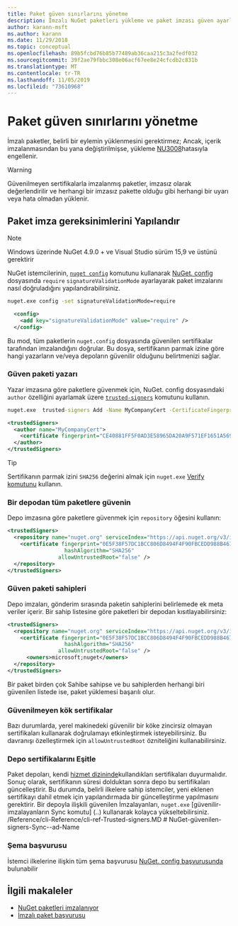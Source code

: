 ```yaml
---
title: Paket güven sınırlarını yönetme
description: İmzalı NuGet paketleri yükleme ve paket imzası güven ayarlarını yapılandırma sürecini açıklar.
author: karann-msft
ms.author: karann
ms.date: 11/29/2018
ms.topic: conceptual
ms.openlocfilehash: 89b5fcbd76b85b77489ab36caa215c3a2fedf032
ms.sourcegitcommit: 39f2ae79fbbc308e06acf67ee8e24cfcdb2c831b
ms.translationtype: MT
ms.contentlocale: tr-TR
ms.lasthandoff: 11/05/2019
ms.locfileid: "73610968"
---
```

# <a name="manage-package-trust-boundaries"></a>Paket güven sınırlarını yönetme

İmzalı paketler, belirli bir eylemin yüklenmesini gerektirmez; Ancak, içerik imzalanmasından bu yana değiştirilmişse, yükleme [NU3008](../reference/errors-and-warnings/NU3008.md)hatasıyla engellenir.

> [!Warning]
> Güvenilmeyen sertifikalarla imzalanmış paketler, imzasız olarak değerlendirilir ve herhangi bir imzasız pakette olduğu gibi herhangi bir uyarı veya hata olmadan yüklenir.

## <a name="configure-package-signature-requirements"></a>Paket imza gereksinimlerini Yapılandır

> [!Note]
> Windows üzerinde NuGet 4.9.0 + ve Visual Studio sürüm 15,9 ve üstünü gerektirir

NuGet istemcilerinin, [`nuget config`](../reference/cli-reference/cli-ref-config.md) komutunu kullanarak [NuGet. config](../reference/nuget-config-file.md) dosyasında `require` `signatureValidationMode` ayarlayarak paket imzalarını nasıl doğruladığını yapılandırabilirsiniz.

```cmd
nuget.exe config -set signatureValidationMode=require
```

```xml
  <config>
    <add key="signatureValidationMode" value="require" />
  </config>
```

Bu mod, tüm paketlerin `nuget.config` dosyasında güvenilen sertifikalar tarafından imzalandığını doğrular. Bu dosya, sertifikanın parmak izine göre hangi yazarların ve/veya depoların güvenilir olduğunu belirtmenizi sağlar.

### <a name="trust-package-author"></a>Güven paketi yazarı

Yazar imzasına göre paketlere güvenmek için, NuGet. config dosyasındaki `author` özelliğini ayarlamak üzere [`trusted-signers`](../reference/cli-reference/cli-ref-trusted-signers.md) komutunu kullanın.

```cmd
nuget.exe  trusted-signers Add -Name MyCompanyCert -CertificateFingerprint CE40881FF5F0AD3E58965DA20A9F571EF1651A56933748E1BF1C99E537C4E039 -FingerprintAlgorithm SHA256
```

```xml
<trustedSigners>
  <author name="MyCompanyCert">
    <certificate fingerprint="CE40881FF5F0AD3E58965DA20A9F571EF1651A56933748E1BF1C99E537C4E039" hashAlgorithm="SHA256" allowUntrustedRoot="false" />
  </author>
</trustedSigners>
```

>[!TIP]
>Sertifikanın parmak izini `SHA256` değerini almak için `nuget.exe` [Verify komutunu](../reference/cli-reference/cli-ref-verify.md) kullanın.


### <a name="trust-all-packages-from-a-repository"></a>Bir depodan tüm paketlere güvenin

Depo imzasına göre paketlere güvenmek için `repository` öğesini kullanın:

```xml
<trustedSigners>  
  <repository name="nuget.org" serviceIndex="https://api.nuget.org/v3/index.json">
    <certificate fingerprint="0E5F38F57DC1BCC806D8494F4F90FBCEDD988B4676070...." 
                  hashAlgorithm="SHA256" 
                allowUntrustedRoot="false" />
  </repository>
</trustedSigners>
```

### <a name="trust-package-owners"></a>Güven paketi sahipleri

Depo imzaları, gönderim sırasında paketin sahiplerini belirlemede ek meta veriler içerir. Bir sahip listesine göre paketleri bir depodan kısıtlayabilirsiniz:

```xml
<trustedSigners>  
  <repository name="nuget.org" serviceIndex="https://api.nuget.org/v3/index.json">
    <certificate fingerprint="0E5F38F57DC1BCC806D8494F4F90FBCEDD988B4676070...." 
                  hashAlgorithm="SHA256" 
                allowUntrustedRoot="false" />
      <owners>microsoft;nuget</owners>
  </repository>
</trustedSigners>
```

Bir paket birden çok Sahibe sahipse ve bu sahiplerden herhangi biri güvenilen listede ise, paket yüklemesi başarılı olur.

### <a name="untrusted-root-certificates"></a>Güvenilmeyen kök sertifikalar

Bazı durumlarda, yerel makinedeki güvenilir bir köke zincirsiz olmayan sertifikaları kullanarak doğrulamayı etkinleştirmek isteyebilirsiniz. Bu davranışı özelleştirmek için `allowUntrustedRoot` özniteliğini kullanabilirsiniz.

### <a name="sync-repository-certificates"></a>Depo sertifikalarını Eşitle

Paket depoları, kendi [hizmet dizininde](../api/service-index.md)kullandıkları sertifikaları duyurmalıdır. Sonuç olarak, sertifikanın süresi dolduktan sonra depo bu sertifikaları güncelleştirir. Bu durumda, belirli ilkelere sahip istemciler, yeni eklenen sertifikayı dahil etmek için yapılandırmada bir güncelleştirme yapılmasını gerektirir. Bir depoyla ilişkili güvenilen İmzalayanları, `nuget.exe` [güvenilir-imzalayanların Sync komutu] (..) kullanarak kolayca yükseltebilirsiniz. /Reference/cli-Reference/cli-ref-Trusted-signers.MD # NuGet-güvenilen-signers-Sync--ad-Name

### <a name="schema-reference"></a>Şema başvurusu

İstemci ilkelerine ilişkin tüm şema başvurusu [NuGet. config başvurusunda](../reference/nuget-config-file.md#trustedsigners-section) bulunabilir

## <a name="related-articles"></a>İlgili makaleler

- [NuGet paketleri imzalanıyor](../create-packages/Sign-a-Package.md)
- [İmzalı paket başvurusu](../reference/Signed-Packages-Reference.md)
